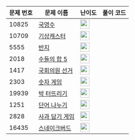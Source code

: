 | 문제 번호 | 문제 이름 | 난이도 | 풀이 코드 |
| --- | --- | --- | --- |
| 10825 | [국영수](https://www.acmicpc.net/problem/10825) | <img height="25px" width="25px=" src="https://static.solved.ac/tier_small/7.svg"/> |  |
| 10709 | [기상캐스터](https://www.acmicpc.net/problem/10709) | <img height="25px" width="25px=" src="https://static.solved.ac/tier_small/6.svg"/> |  |
| 5555 | [반지](https://www.acmicpc.net/problem/5555) | <img height="25px" width="25px=" src="https://static.solved.ac/tier_small/6.svg"/> |  |
| 2018 | [수들의 합 5](https://www.acmicpc.net/problem/2018) | <img height="25px" width="25px=" src="https://static.solved.ac/tier_small/6.svg"/> |  |
| 1417 | [국회의원 선거](https://www.acmicpc.net/problem/1417) | <img height="25px" width="25px=" src="https://static.solved.ac/tier_small/6.svg"/> |  |
| 2303 | [숫자 게임](https://www.acmicpc.net/problem/2303) | <img height="25px" width="25px=" src="https://static.solved.ac/tier_small/6.svg"/> |  |
| 19939 | [박 터뜨리기](https://www.acmicpc.net/problem/19939) | <img height="25px" width="25px=" src="https://static.solved.ac/tier_small/6.svg"/> |  |
| 1251 | [단어 나누기](https://www.acmicpc.net/problem/1251) | <img height="25px" width="25px=" src="https://static.solved.ac/tier_small/6.svg"/> |  |
| 2828 | [사과 담기 게임](https://www.acmicpc.net/problem/2828) | <img height="25px" width="25px=" src="https://static.solved.ac/tier_small/6.svg"/> |  |
| 16435 | [스네이크버드](https://www.acmicpc.net/problem/16435) | <img height="25px" width="25px=" src="https://static.solved.ac/tier_small/6.svg"/> |  |
